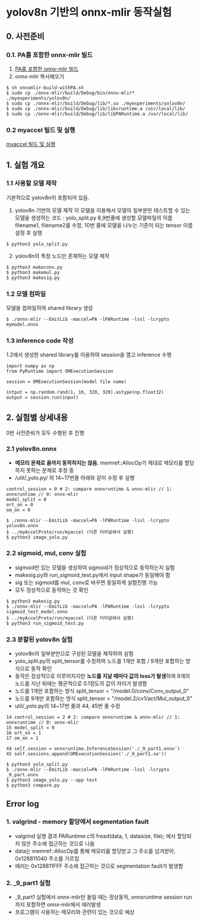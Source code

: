 # yolov8n 기반의 onnx-mlir 동작실험

## 0. 사전준비
### 0.1. PA를 포함한 onnx-mlir 빌드
1) [PA를 포함한 onnx-mlir 빌드](https://github.com/sedie1234/paper_2024/blob/main/PA/README.md)
2) onnx-mlir 복사해오기
```
$ sh onnxmlir-build-withPA.sh
$ sudo cp ./onnx-mlir/build/Debug/bin/onnx-mlir* ./myexperiments/yolov8n/
$ sudo cp ./onnx-mlir/build/Debug/lib/*.so ./myexperiments/yolov8n/
$ sudo cp ./onnx-mlir/build/Debug/lib/libcruntime.a /usr/local/lib/
$ sudo cp ./onnx-mlir/build/Debug/lib/libPARuntime.a /usr/local/lib/
```

### 0.2 myaccel 빌드 및 실행
[myaccel 빌드 및 실행](https://github.com/sedie1234/paper_2024/tree/main/myexperiments/myAccelProto)

## 1. 실험 개요
### 1.1 사용할 모델 제작
기본적으로 yolov8n이 포함되어 있음. 

1) yolov8n 기반의 모델 제작
이 모델을 이용해서 모델의 일부분만 테스트할 수 있는 모델을 생성하는 코드 : yolo_split.py
8,9번줄에 생성할 모델파일의 이름 filename1, filename2를 수정, 
10번 줄에 모델을 나누는 기준이 되는 tensor 이름 설정 후 실행
```
$ python3 yolo_split.py
```

2) yolov8n의 특정 노드만 존재하는 모델 제작
```
$ python3 makeconv.py
$ python3 makemul.py
$ python3 makesig.py
```


### 1.2 모델 컴파일
모델을 컴파일하여 shared library 생성
```
$ ./onnx-mlir --EmitLib -maccel=PA -lPARuntime -lssl -lcrypto mymodel.onnx
```

### 1.3 inference code 작성
1.2에서 생성한 shared library를 이용하여 session을 열고 inference 수행
```
import numpy as np
from PyRuntime import OMExecutionSession

session = OMExecutionSession(model file name)

intput = np.random.rand(1, 16, 320, 320).astype(np.float32)
output = session.run(input)
```

## 2. 실험별 상세내용
0번 사전준비가 모두 수행된 후 진행
### 2.1 yolov8n.onnx
 - **메모리 문제로 끝까지 동작하지는 않음.** memref::AllocOp가 제대로 메모리를 할당하지 못하는 문제로 추정 중
 - /util/_yolo.py/ 의 14~17번줄 아래와 같이 수정 후 실행
```
control_session = 0 # 2: compare onnxruntime & onnx-mlir // 1: onnxruntime // 0: onnx-mlir
model_split = 0
ort_on = 0
om_on = 0
```

```
$ ./onnx-mlir --EmitLib -maccel=PA -lPARuntime -lssl -lcrypto yolov8n.onnx
$ ../myAccelProto/run/myaccel (다른 터미널에서 실행)
$ python3 image_yolo.py
```

### 2.2 sigmoid, mul, conv 실험
 - sigmoid만 있는 모델을 생성하여 sigmoid가 정상적으로 동작하는지 실험
 - makesig.py와 run_sigmoid_test.py에서 input shape가 동일해야 함
 - sig 또는 sigmoid를 mul, conv로 바꾸면 동일하게 실험진행 가능
 - 모두 정상적으로 동작하는 것 확인
```
$ python3 makesig.py
$ ./onnx-mlir --EmitLib -maccel=PA -lPARuntime -lssl -lcrypto sigmoid_test_model.onnx
$ ../myAccelProto/run/myaccel (다른 터미널에서 실행)
$ python3 run_sigmoid_test.py
```

### 2.3 분할된 yolov8n 실험
 - yolov8n의 일부분만으로 구성된 모델을 제작하여 실험
 - yolo_split.py의 split_tensor를 수정하여 노드를 1개만 포함 / 9개만 포함하는 방식으로 동작 확인
 - 동작은 정상적으로 이루어지지만 **노드를 지날 때마다 값의 loss가 발생**하여 9개의 노드를 지난 뒤에는 평균적으로 0.1정도의 값이 차이가 발생함
 - 노드를 1개만 포함하는 방식
   split_tensor = "/model.0/conv/Conv_output_0"
 - 노드를 9개만 포함하는 방식
   split_tensor = "/model.2/cv1/act/Mul_output_0"
 - util/_yolo.py의 14~17번 줄과 44, 45번 줄 수정
```
14 control_session = 2 # 2: compare onnxruntime & onnx-mlir // 1: onnxruntime // 0: onnx-mlir
15 model_split = 0
16 ort_on = 1
17 om_on = 1

44 self.session = onnxruntime.InferenceSession('./_9_part1.onnx')
45 self.sessions.append(OMExecutionSession('./_9_part1.so'))
```

```
$ python3 yolo_split.py
$ ./onnx-mlir --EmitLib -maccel=PA -lPARuntime -lssl -lcrypto _9_part.onnx
$ python3 image_yolo.py --app test
$ python3 compare.py
```

## Error log
### 1. valgrind - memory 할당에서 segmentation fault
 - valgrind 실행 결과 PARuntime.c의 fread(data, 1, datasize, file); 에서 할당되지 않은 주소에 접근하는 것으로 나옴
 - data는 memref::AllocOp를 통해 메모리를 할당받고 그 주소를 넘겨받아, 0x128811040 주소를 가르킴
 - 에러는 0x128811FFF 주소에 접근하는 것으로 segmentation fault가 발생함
   
### 2. _9_part1 실험
 - _9_part1 실험에서 onnx-mlir만 돌릴 때는 정상동작, onnxruntime session run까지 포함하면 onnx-mlir에서 에러발생
 - 프로그램이 사용하는 메모리와 관련이 있는 것으로 예상
